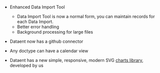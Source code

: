 - Enhanced Data Import Tool
	- Data Import Tool is now a normal form, you can maintain records for each Data Import.
	- Better error handling
	- Background processing for large files

- Dataent now has a github connector

- Any doctype can have a calendar view

- Dataent has a new simple, responsive, modern SVG [charts library](https://github.com/dataent/charts), developed by us